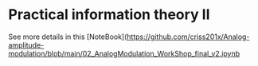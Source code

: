 # Practical information theory II

See more details in this [NoteBook](https://github.com/criss201x/Analog-amplitude-modulation/blob/main/02_AnalogModulation_WorkShop_final_v2.ipynb
